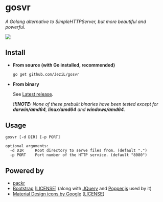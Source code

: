 # gosvr

*A Golang alternative to SimpleHTTPServer, but more beautiful and powerful.*

![](https://i.loli.net/2018/10/18/5bc8638ff0897.png)

## Install

- **From source (with Go installed, recommended)**

	```bash
	go get github.com/JeziL/gosvr
	```

- **From binary**

	See [Latest release](https://github.com/JeziL/gosvr/releases/latest). 
	
	***!!!NOTE:** None of these prebuilt binaries have been tested except for **darwin/amd64**, **linux/amd64** and **windows/amd64**.*


## Usage

```
gosvr [-d DIR] [-p PORT]

optional arguments:
  -d DIR     Root directory to serve files from. (default ".")
  -p PORT    Port number of the HTTP service. (default "8080")
```

## Powered by

- [packr](https://github.com/gobuffalo/packr)
- [Bootstrap](https://getbootstrap.com/) \[[LICENSE](static/js/LICENSE)\] (along with [JQuery](https://jquery.com/) and [Popper.js](https://popper.js.org/) used by it)
- [Material Design icons by Google](https://github.com/google/material-design-icons) \[[LICENSE](static/assets/iconfont/LICENSE)\]
